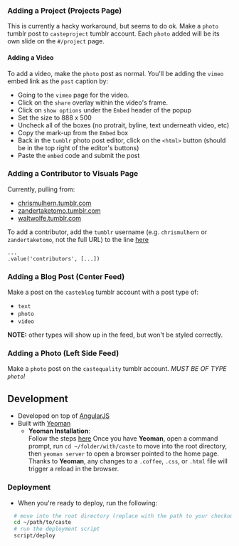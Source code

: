 ### Adding a Project (Projects Page)

This is currently a hacky workaround, but seems to do ok.
Make a `photo` tumblr post to `casteproject` tumblr account. Each `photo` added will be 
its own slide on the `#/project` page. 

#### Adding a Video

To add a video, make the `photo` post as normal. You'll be adding the `vimeo` embed link as the `post` caption by:
* Going to the `vimeo` page for the video.
* Click on the `share` overlay within the video's frame.
* Click on `show options` under the `Embed` header of the popup
* Set the size to 888 x 500
* Uncheck all of the boxes (no protrait, byline, text underneath video, etc)
* Copy the mark-up from the `Embed` box
* Back in the `tumblr` photo post editor, click on the `<html>` button (should be in the top right of the editor's buttons)
* Paste the `embed` code and submit the post 

### Adding a Contributor to Visuals Page
Currently, pulling from:
* [chrismulhern.tumblr.com](http://chrismulhern.tumblr.com)
* [zandertaketomo.tumblr.com](http://zandertaketomo.tumblr.com)
* [waltwolfe.tumblr.com](http://waltwolfe.tumblr.com)

To add a contributor, add the `tumblr` username (e.g. `chrismulhern` or `zandertaketomo`, not the full URL)
to the line [here](app/scripts/services/blog.coffee#L36)
```
...
.value('contributors', [...])
```

### Adding a Blog Post (Center Feed)

Make a post on the `casteblog` tumblr account with a post type of:
* `text`
* `photo`
* `video`

**NOTE:** other types will show up in the feed, but won't be styled correctly.

### Adding a Photo (Left Side Feed)

Make a `photo` post on the `castequality` tumblr account. *MUST BE OF TYPE `photo`!*

## Development

* Developed on top of [AngularJS](http://angularjs.org)
* Built with [Yeoman](http://yeoman.io)
  * <b>Yeoman Installation</b>: <br>
    Follow the steps [here](http://yeoman.io/installation.html)
    Once you have <b>Yeoman</b>, open a command prompt, run `cd ~/folder/with/caste` to move into the root directory, 
    then `yeoman server` to open a browser pointed to the home page. Thanks to <b>Yeoman</b>, any changes to a
    `.coffee`, `.css`, or `.html` file will trigger a reload in the browser.

### Deployment

* When you're ready to deploy, run the following:
```bash
  # move into the root directory (replace with the path to your checkout)
  cd ~/path/to/caste
  # run the deployment script
  script/deploy
```
